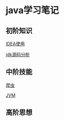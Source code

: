 # java学习笔记

## 初阶知识
[IDEA使用](/IDEA)

[jdk源码分析](/src/jdk源码分析)

## 中阶技能
[爬虫](/爬虫)

[JVM](/JVM)

## 高阶思想
